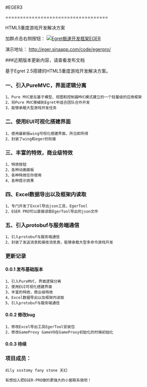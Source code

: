#EGER3

===================================

  HTML5重度游戏开发解决方案
  
加群点击右侧按钮： <a target="_blank" href="http://shang.qq.com/wpa/qunwpa?idkey=e3bba025902c371f851e6f104bc8100a870b9da0963f98f883c17e0a45f3abbd"><img border="0" src="http://pub.idqqimg.com/wpa/images/group.png" alt="Egret极速开发框架EGER" title="Egret极速开发框架EGER"></a>

演示地址：
http://eger.sinaapp.com/code/egerpro/

###近期版本更新内容，请查看发布文档

基于Egret 2.5搭建的HTML5重度游戏开发解决方案。 

### 一、引入PureMVC，界面逻辑分离 

    1、Pure MVC是在基于模型、视图和控制器MVC模式建立的一个轻量级的应用框架
    2、将Pure MVC移植到Egret中适合团队合作开发
    3、能够承载大型游戏开发任务

### 二、使用EUI可视化搭建界面 

    1、使用最新版wing可视化搭建界面，所见即所得
    2、封装了wing和eger的衔接

### 三、丰富的特效，商业级特效 

    1、特效按钮
    2、各种动画面板
    3、各种特效任你使用
    4、各种提示效果

### 四、Excel数据导出以及框架内读取 

    1、专门开发了Excel导出json工具，EgerTool
    2、EGER PRO可以直接读取EgerTool导出的json文件

### 五、引入protobuf与服务端通信

    1、引入protobuf与服务端通信
    2、封装了发送消息和接收消息类，能够承载大型多命令游戏开发

### 更新记录

#### 0.0.1 发布基础版本

    1、引入PureMVC，界面逻辑分离
    2、使用EUI可视化搭建界面
    3、丰富的特效，商业级特效
    4、Excel数据导出以及框架内读取
    5、引入protobuf与服务端通信

#### 0.0.2 修改bug

    1、修改Excel导出工具EgerTool安装包
    2、修改GameProxy GameVO在GameProxy初始化的时候初始化

#### 0.0.3 待续

###  项目成员：
    dily xsstomy fany stone 天幻
    
    有想加入把EGER-PRO做的更强大的小窗联系我吧！
